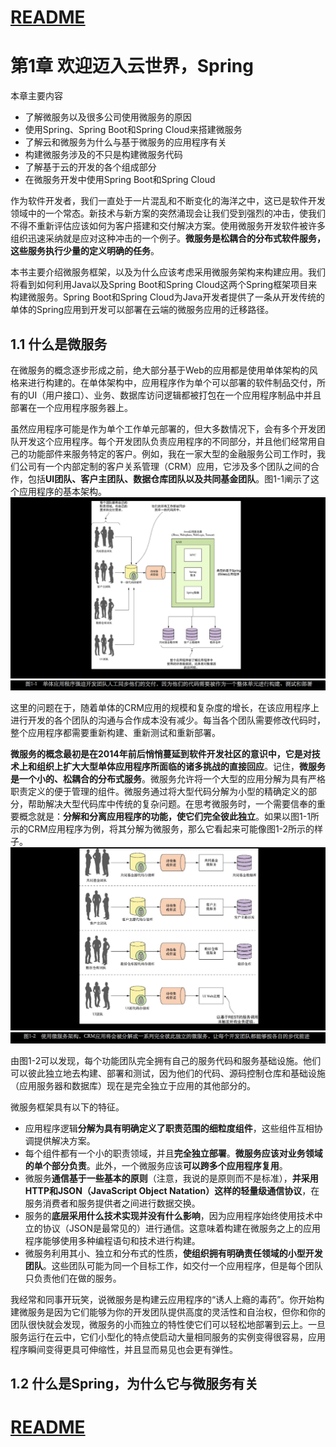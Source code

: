 
# [README](../README.md "回到 README")

# 第1章 欢迎迈入云世界，Spring
本章主要内容
* 了解微服务以及很多公司使用微服务的原因
* 使用Spring、Spring Boot和Spring Cloud来搭建微服务
* 了解云和微服务为什么与基于微服务的应用程序有关
* 构建微服务涉及的不只是构建微服务代码
* 了解基于云的开发的各个组成部分
* 在微服务开发中使用Spring Boot和Spring Cloud

作为软件开发者，我们一直处于一片混乱和不断变化的海洋之中，这已是软件开发领域中的一个常态。新技术与新方案的突然涌现会让我们受到强烈的冲击，使我们不得不重新评估应该如何为客户搭建和交付解决方案。使用微服务开发软件被许多组织迅速采纳就是应对这种冲击的一个例子。**微服务是松耦合的分布式软件服务，这些服务执行少量的定义明确的任务**。

本书主要介绍微服务框架，以及为什么应该考虑采用微服务架构来构建应用。我们将看到如何利用Java以及Spring Boot和Spring Cloud这两个Spring框架项目来构建微服务。Spring Boot和Spring Cloud为Java开发者提供了一条从开发传统的单体的Spring应用到开发可以部署在云端的微服务应用的迁移路径。


## 1.1 什么是微服务

在微服务的概念逐步形成之前，绝大部分基于Web的应用都是使用单体架构的风格来进行构建的。在单体架构中，应用程序作为单个可以部署的软件制品交付，所有的UI（用户接口）、业务、数据库访问逻辑都被打包在一个应用程序制品中并且部署在一个应用程序服务器上。

虽然应用程序可能是作为单个工作单元部署的，但大多数情况下，会有多个开发团队开发这个应用程序。每个开发团队负责应用程序的不同部分，并且他们经常用自己的功能部件来服务特定的客户。例如，我在一家大型的金融服务公司工作时，我们公司有一个内部定制的客户关系管理（CRM）应用，它涉及多个团队之间的合作，包括**UI团队、客户主团队、数据仓库团队以及共同基金团队**。图1-1阐示了这个应用程序的基本架构。
![](images/1.1.1.png)
![](images/1.1.2.png)

这里的问题在于，随着单体的CRM应用的规模和复杂度的增长，在该应用程序上进行开发的各个团队的沟通与合作成本没有减少。每当各个团队需要修改代码时，整个应用程序都需要重新构建、重新测试和重新部署。

**微服务的概念最初是在2014年前后悄悄蔓延到软件开发社区的意识中，它是对技术上和组织上扩大大型单体应用程序所面临的诸多挑战的直接回应**。记住，**微服务是一个小的、松耦合的分布式服务**。微服务允许将一个大型的应用分解为具有严格职责定义的便于管理的组件。微服务通过将大型代码分解为小型的精确定义的部分，帮助解决大型代码库中传统的复杂问题。在思考微服务时，一个需要信奉的重要概念就是：**分解和分离应用程序的功能，使它们完全彼此独立**。如果以图1-1所示的CRM应用程序为例，将其分解为微服务，那么它看起来可能像图1-2所示的样子。
![](images/1.1.3.png)
![](images/1.1.4.png)

由图1-2可以发现，每个功能团队完全拥有自己的服务代码和服务基础设施。他们可以彼此独立地去构建、部署和测试，因为他们的代码、源码控制仓库和基础设施（应用服务器和数据库）现在是完全独立于应用的其他部分的。

微服务框架具有以下的特征。
* 应用程序逻辑**分解为具有明确定义了职责范围的细粒度组件**，这些组件互相协调提供解决方案。
* 每个组件都有一个小的职责领域，并且**完全独立部署**。**微服务应该对业务领域的单个部分负责**。此外，一个微服务应该**可以跨多个应用程序复用**。
* 微服务**通信基于一些基本的原则**（注意，我说的是原则而不是标准），**并采用HTTP和JSON（JavaScript Object Natation）这样的轻量级通信协议**，在服务消费者和服务提供者之间进行数据交换。
* 服务的**底层采用什么技术实现并没有什么影响**，因为应用程序始终使用技术中立的协议（JSON是最常见的）进行通信。这意味着构建在微服务之上的应用程序能够使用多种编程语句和技术进行构建。
* 微服务利用其小、独立和分布式的性质，**使组织拥有明确责任领域的小型开发团队**。这些团队可能为同一个目标工作，如交付一个应用程序，但是每个团队只负责他们在做的服务。

我经常和同事开玩笑，说微服务是构建云应用程序的“诱人上瘾的毒药”。你开始构建微服务是因为它们能够为你的开发团队提供高度的灵活性和自治权，但你和你的团队很快就会发现，微服务的小而独立的特性使它们可以轻松地部署到云上。一旦服务运行在云中，它们小型化的特点使启动大量相同服务的实例变得很容易，应用程序瞬间变得更具可伸缩性，并且显而易见也会更有弹性。


## 1.2 什么是Spring，为什么它与微服务有关





# [README](../README.md "回到 README")